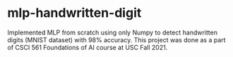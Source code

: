 # mlp-handwritten-digit
Implemented MLP from scratch using only Numpy to detect handwritten digits (MNIST dataset) with 98% accuracy. This project was done as a part of CSCI 561 Foundations of AI course at USC Fall 2021.
